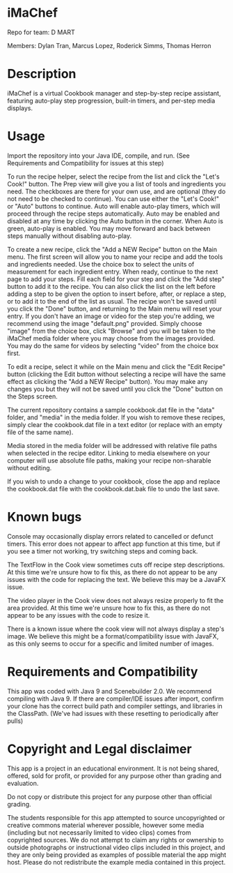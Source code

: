 # iMaChef
Repo for team: D MART

Members: Dylan Tran, Marcus Lopez, Roderick Simms, Thomas Herron


# Description
iMaChef is a virtual Cookbook manager and step-by-step recipe assistant, featuring auto-play 
step progression, built-in timers, and per-step media displays.


# Usage
Import the repository into your Java IDE, compile, and run. (See Requirements and Compatibility for issues at this 
step)

To run the recipe helper, select the recipe from the list and click the "Let's Cook!" button. The Prep view will
give you a list of tools and ingredients you need. The checkboxes are there for your own use, and are optional
(they do not need to be checked to continue). You can use either the "Let's Cook!" or "Auto" buttons to continue.
Auto will enable auto-play timers, which will proceed through the recipe steps automatically. Auto may be enabled 
and disabled at any time by clicking the Auto button in the corner. When Auto is green, auto-play is enabled. You 
may move forward and back between steps manually without disabling auto-play.

To create a new recipe, click the "Add a NEW Recipe" button on the Main menu. The first screen will allow you to 
name your recipe and add the tools and ingredients needed. Use the choice box to select the units of measurement 
for each ingredient entry. When ready, continue to the next page to add your steps. Fill each field for your step 
and click the "Add step" button to add it to the recipe. You can also click the list on the left before adding a 
step to be given the option to insert before, after, or replace a step, or to add it to the end of the list as 
usual. The recipe won't be saved until you click the "Done" button, and returning to the Main menu will reset 
your entry. If you don't have an image or video for the step you're adding, we recommend using the image 
"default.png" provided. Simply choose "image" from the choice box, click "Browse" and you will be taken to the 
iMaChef media folder where you may choose from the images provided. You may do the same for videos by selecting 
"video" from the choice box first.

To edit a recipe, select it while on the Main menu and click the "Edit Recipe" button (clicking the Edit button 
without selecting a recipe will have the same effect as clicking the "Add a NEW Recipe" button). You may make any 
changes you but they will not be saved until you click the "Done" button on the Steps screen.

The current repository contains a sample cookbook.dat file in the "data" folder, and "media" in the media folder. 
If you wish to remove these recipes, simply clear the cookbook.dat file in a text editor (or replace with an empty 
file of the same name).

Media stored in the media folder will be addressed with relative file paths when selected in the recipe editor. 
Linking to media elsewhere on your computer will use absolute file paths, making your recipe non-sharable without 
editing.

If you wish to undo a change to your cookbook, close the app and replace the cookbook.dat file with the 
cookbook.dat.bak file to undo the last save.


# Known bugs
Console may occasionally display errors related to cancelled or defunct timers. This error 
does not appear to affect app function at this time, but if you see a timer not working, try
switching steps and coming back.

The TextFlow in the Cook view sometimes cuts off recipe step descriptions. At this time we're 
unsure how to fix this, as there do not appear to be any issues with the code for replacing 
the text. We believe this may be a JavaFX issue.

The video player in the Cook view does not always resize properly to fit the area provided. At 
this time we're unsure how to fix this, as there do not appear to be any issues with the code 
to resize it.

There is a known issue where the cook view will not always display a step's image. We believe 
this might be a format/compatibility issue with JavaFX, as this only seems to occur for a 
specific and limited number of images.


# Requirements and Compatibility
This app was coded with Java 9 and Scenebuilder 2.0. We recommend compiling with Java 9. If there 
are compiler/IDE issues after import, confirm your clone has the correct build path and compiler 
settings, and libraries in the ClassPath. (We've had issues with these resetting to periodically 
after pulls)


# Copyright and Legal disclaimer
This app is a project in an educational environment. It is not being shared, offered, sold 
for profit, or provided for any purpose other than grading and evaluation.

Do not copy or distribute this project for any purpose other than official grading.

The students responsible for this app attempted to source uncopyrighted or creative commons 
material wherever possible, however some media (including but not necessarily limited to video 
clips) comes from copyrighted sources. We do not attempt to claim any rights or ownership to 
outside photographs or instructional video clips included in this project, and they are only being 
provided as examples of possible material the app might host. Please do not redistribute the 
example media contained in this project.